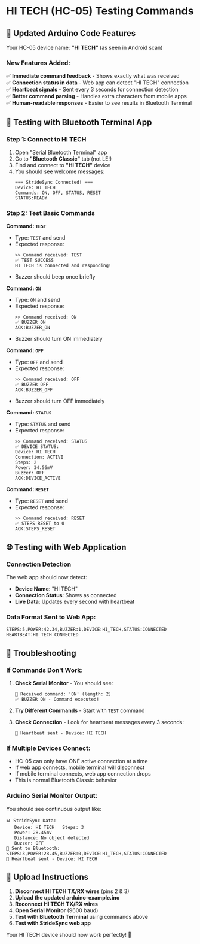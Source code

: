 # HI TECH (HC-05) Testing Commands

## 🔧 Updated Arduino Code Features

Your HC-05 device name: **"HI TECH"** (as seen in Android scan)

### New Features Added:

✅ **Immediate command feedback** - Shows exactly what was received  
✅ **Connection status in data** - Web app can detect "HI TECH" connection  
✅ **Heartbeat signals** - Sent every 3 seconds for connection detection  
✅ **Better command parsing** - Handles extra characters from mobile apps  
✅ **Human-readable responses** - Easier to see results in Bluetooth Terminal

## 📱 Testing with Bluetooth Terminal App

### Step 1: Connect to HI TECH

1. Open "Serial Bluetooth Terminal" app
2. Go to **"Bluetooth Classic"** tab (not LE!)
3. Find and connect to **"HI TECH"** device
4. You should see welcome messages:
   ```
   === StrideSync Connected! ===
   Device: HI TECH
   Commands: ON, OFF, STATUS, RESET
   STATUS:READY
   ```

### Step 2: Test Basic Commands

**Command: `TEST`**

- Type: `TEST` and send
- Expected response:
  ```
  >> Command received: TEST
  ✅ TEST SUCCESS
  HI TECH is connected and responding!
  ```
- Buzzer should beep once briefly

**Command: `ON`**

- Type: `ON` and send
- Expected response:
  ```
  >> Command received: ON
  ✅ BUZZER ON
  ACK:BUZZER_ON
  ```
- Buzzer should turn ON immediately

**Command: `OFF`**

- Type: `OFF` and send
- Expected response:
  ```
  >> Command received: OFF
  ✅ BUZZER OFF
  ACK:BUZZER_OFF
  ```
- Buzzer should turn OFF immediately

**Command: `STATUS`**

- Type: `STATUS` and send
- Expected response:
  ```
  >> Command received: STATUS
  ✅ DEVICE STATUS:
  Device: HI TECH
  Connection: ACTIVE
  Steps: 2
  Power: 34.56mV
  Buzzer: OFF
  ACK:DEVICE_ACTIVE
  ```

**Command: `RESET`**

- Type: `RESET` and send
- Expected response:
  ```
  >> Command received: RESET
  ✅ STEPS RESET to 0
  ACK:STEPS_RESET
  ```

## 🌐 Testing with Web Application

### Connection Detection

The web app should now detect:

- **Device Name**: "HI TECH"
- **Connection Status**: Shows as connected
- **Live Data**: Updates every second with heartbeat

### Data Format Sent to Web App:

```
STEPS:5,POWER:42.34,BUZZER:1,DEVICE:HI_TECH,STATUS:CONNECTED
HEARTBEAT:HI_TECH_CONNECTED
```

## 🐛 Troubleshooting

### If Commands Don't Work:

1. **Check Serial Monitor** - You should see:

   ```
   📨 Received command: 'ON' (length: 2)
   ✅ BUZZER ON - Command executed!
   ```

2. **Try Different Commands** - Start with `TEST` command

3. **Check Connection** - Look for heartbeat messages every 3 seconds:
   ```
   💓 Heartbeat sent - Device: HI TECH
   ```

### If Multiple Devices Connect:

- HC-05 can only have ONE active connection at a time
- If web app connects, mobile terminal will disconnect
- If mobile terminal connects, web app connection drops
- This is normal Bluetooth Classic behavior

### Arduino Serial Monitor Output:

You should see continuous output like:

```
📊 StrideSync Data:
   Device: HI TECH   Steps: 3
   Power: 28.45mV
   Distance: No object detected
   Buzzer: OFF
📡 Sent to Bluetooth: STEPS:3,POWER:28.45,BUZZER:0,DEVICE:HI_TECH,STATUS:CONNECTED
💓 Heartbeat sent - Device: HI TECH
```

## 🚀 Upload Instructions

1. **Disconnect HI TECH TX/RX wires** (pins 2 & 3)
2. **Upload the updated arduino-example.ino**
3. **Reconnect HI TECH TX/RX wires**
4. **Open Serial Monitor** (9600 baud)
5. **Test with Bluetooth Terminal** using commands above
6. **Test with StrideSync web app**

Your HI TECH device should now work perfectly! 🎉

